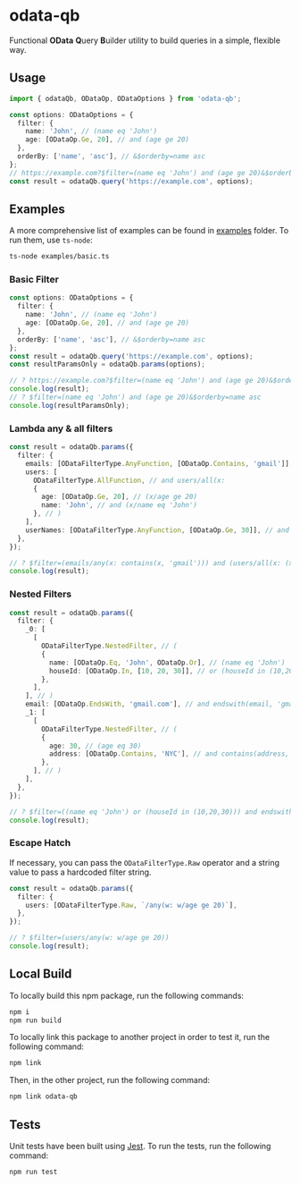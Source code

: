# odata-qb

Functional **OData** **Q**uery **B**uilder utility to build queries in a simple, flexible way.

## Usage

```ts
import { odataQb, ODataOp, ODataOptions } from 'odata-qb';

const options: ODataOptions = {
  filter: {
    name: 'John', // (name eq 'John')
    age: [ODataOp.Ge, 20], // and (age ge 20)
  },
  orderBy: ['name', 'asc'], // &$orderby=name asc
};
// https://example.com?$filter=(name eq 'John') and (age ge 20)&$orderby=name asc
const result = odataQb.query('https://example.com', options);
```

## Examples

A more comprehensive list of examples can be found in [examples](./examples) folder. To run them, use `ts-node`:

```bash
ts-node examples/basic.ts
```

### Basic Filter

```ts
const options: ODataOptions = {
  filter: {
    name: 'John', // (name eq 'John')
    age: [ODataOp.Ge, 20], // and (age ge 20)
  },
  orderBy: ['name', 'asc'], // &$orderby=name asc
};
const result = odataQb.query('https://example.com', options);
const resultParamsOnly = odataQb.params(options);

// ? https://example.com?$filter=(name eq 'John') and (age ge 20)&$orderby=name asc
console.log(result);
// ? $filter=(name eq 'John') and (age ge 20)&$orderby=name asc
console.log(resultParamsOnly);
```

### Lambda any & all filters

```ts
const result = odataQb.params({
  filter: {
    emails: [ODataFilterType.AnyFunction, [ODataOp.Contains, 'gmail']], // emails/any(x: contains(x, 'gmail'))
    users: [
      ODataFilterType.AllFunction, // and users/all(x: 
      {
        age: [ODataOp.Ge, 20], // (x/age ge 20)
        name: 'John', // and (x/name eq 'John')
      }, // )
    ],
    userNames: [ODataFilterType.AnyFunction, [ODataOp.Ge, 30]], // and userNames/any(x: (x ge 30))
  },
});

// ? $filter=(emails/any(x: contains(x, 'gmail'))) and (users/all(x: (x/age ge 20) and (x/name eq 'John'))) and (userNames/any(x: (x ge 30)))
console.log(result);
```

### Nested Filters

```ts
const result = odataQb.params({
  filter: {
    _0: [
      [
        ODataFilterType.NestedFilter, // (
        {
          name: [ODataOp.Eq, 'John', ODataOp.Or], // (name eq 'John')
          houseId: [ODataOp.In, [10, 20, 30]], // or (houseId in (10,20,30))
        },
      ],
    ], // )
    email: [ODataOp.EndsWith, 'gmail.com'], // and endswith(email, 'gmail.com')
    _1: [
      [
        ODataFilterType.NestedFilter, // (
        {
          age: 30, // (age eq 30)
          address: [ODataOp.Contains, 'NYC'], // and contains(address, 'NYC')
        },
      ], // )
    ],
  },
});

// ? $filter=((name eq 'John') or (houseId in (10,20,30))) and endswith(email, 'gmail.com') and ((age eq 30) and contains(address, 'NYC'))
console.log(result);
```

### Escape Hatch

If necessary, you can pass the `ODataFilterType.Raw` operator and a string value to pass a hardcoded filter string.

```ts
const result = odataQb.params({
  filter: {
    users: [ODataFilterType.Raw, `/any(w: w/age ge 20)`],
  },
});

// ? $filter=(users/any(w: w/age ge 20))
console.log(result);
```

## Local Build

To locally build this npm package, run the following commands:

```bash
npm i
npm run build
```

To locally link this package to another project in order to test it, run the following command:

```bash
npm link
```

Then, in the other project, run the following command:

```bash
npm link odata-qb
```

## Tests

Unit tests have been built using [Jest](https://jestjs.io/). To run the tests, run the following command:

```bash
npm run test
```
